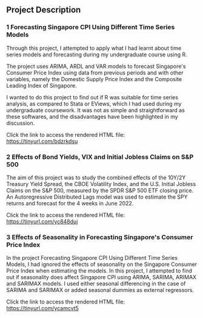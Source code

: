 ## Project Description

### 1 Forecasting Singapore CPI Using Different Time Series Models

Through this project, I attempted to apply what I had learnt about time series models and forecasting 
during my undergraduate course using R.  

The project uses ARIMA, ARDL and VAR models to forecast Singapore's Consumer Price Index using data
from previous periods and with other variables, namely the Domestic Supply Price Index and the Composite Leading 
Index of Singapore.  

I wanted to do this project to find out if R was suitable for time series analysis, as compared to Stata or EViews,
which I had used during my undergraduate coursework. It was not as simple and straightforward as these softwares, and the
disadvantages have been highlighted in my discussion.

Click the link to access the rendered HTML file: https://tinyurl.com/bdzrkdsu  

### 2 Effects of Bond Yields, VIX and Initial Jobless Claims on S&P 500

The aim of this project was to study the combined effects of the 10Y/2Y Treasury Yield Spread, the CBOE Volatility Index,
and the U.S. Initial Jobless Claims on the S&P 500, measured by the SPDR S&P 500 ETF closing price. An Autoregressive
Distributed Lags model was used to estimate the SPY returns and forecast for the 4 weeks in June 2022. 

Click the link to access the rendered HTML file: https://tinyurl.com/yc848duj

### 3 Effects of Seasonality in Forecasting Singapore's Consumer Price Index

In the project Forecasting Singapore CPI Using Different Time Series Models, I had ignored the effects of seasonality
on the Singapore Consumer Price Index when estimating the models. In this project, I attempted to find out if seasonality
does affect Singapore CPI using ARIMA, SARIMA, ARIMAX and SARIMAX models. I used either seasonal differencing in the case of
SARIMA and SARIMAX or added seasonal dummies as external regressors.  

Click the link to access the rendered HTML file: https://tinyurl.com/ycamcvt5
